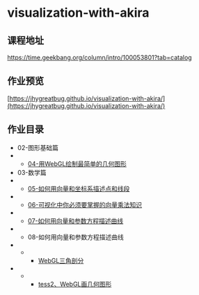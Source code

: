 # visualization-with-akira

## 课程地址

https://time.geekbang.org/column/intro/100053801?tab=catalog

## 作业预览

[https://jhygreatbug.github.io/visualization-with-akira/](https://jhygreatbug.github.io/visualization-with-akira/)

## 作业目录

- 02-图形基础篇
- - [04-用WebGL绘制最简单的几何图形](02-04)
- 03-数学篇
- - [05-如何用向量和坐标系描述点和线段](03-05)
- - [06-可视化中你必须要掌握的向量乘法知识](03-06)
- - [07-如何用向量和参数方程描述曲线](03-07)
- - 08-如何用向量和参数方程描述曲线
- - - [WebGL三角剖分](03-08/draw-polygon-with-webgl)
- - - [tess2、WebGL画几何图形](03-08/tess2-and-star)
